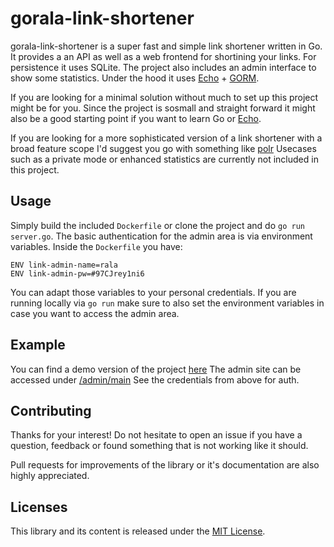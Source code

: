 # gorala-link-shortener

gorala-link-shortener is a super fast and simple link shortener written in Go.
It provides a an API as well as a web frontend for shortining your links.
For persistence it uses SQLite. The project also includes an admin interface to show some statistics.
Under the hood it uses [Echo](https://echo.labstack.com/) + [GORM](https://gorm.io/). 

If you are looking for a minimal solution without much to set up this project might be for you.
Since the project is sosmall and straight forward it might also be a good starting point if you want to learn Go or [Echo](https://echo.labstack.com/).

If you are looking for a more sophisticated version of a link shortener with a broad feature scope I'd suggest you go with something like [polr](https://github.com/cydrobolt/polr)
Usecases such as a private mode or enhanced statistics are currently not included in this project.

## Usage
Simply build the included `Dockerfile` or clone the project and do `go run server.go`.
The basic authentication for the admin area is via environment variables.
Inside the `Dockerfile` you have:

```
ENV link-admin-name=rala
ENV link-admin-pw=#97CJrey1ni6
```

You can adapt those variables to your personal credentials.
If you are running locally via `go run` make sure to also set the environment variables in case you want to access the admin area.

## Example
You can find a demo version of the project [here](https://l.gorala.icu/)
The admin site can be accessed under [/admin/main](https://l.gorala.icu/admin/main)
See the credentials from above for auth.


## Contributing
Thanks for your interest! Do not hesitate to open an issue if you have a question, feedback or found something that is not working like it should.

Pull requests for improvements of the library or it's documentation are also highly appreciated.

## Licenses
This library and its content is released under the [MIT License](https://choosealicense.com/licenses/mit/).
